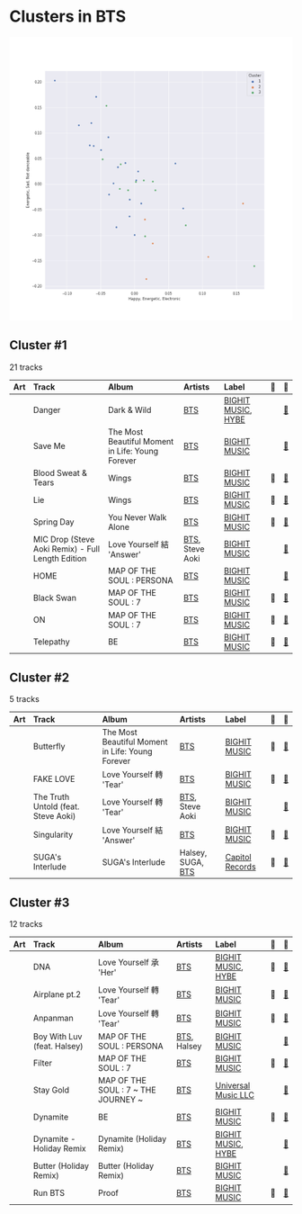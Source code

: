 # Clusters in BTS

![Comparison of Cluster](../../../images/artists/bts/clusters/clusters_scatter.png)

## Cluster #1

21 tracks

| Art | Track | Album | Artists | Label | 💚 | 🔗 |
|:---|:---|:---|:---|:---|:---|:---|
| <img src="https://i.scdn.co/image/ab67616d0000b2738f31818d30fdb7f44fd57713" alt="" width="50" /> | Danger | Dark & Wild | [BTS](../../overview.md) | [BIGHIT MUSIC](../../../../labels/bighit_music), [HYBE](../../../../labels/hybe) | | [🔗](https://open.spotify.com/track/6njl4FfPUwVmoIR1RKLq05) |
| <img src="https://i.scdn.co/image/ab67616d0000b273c6dbc63cf145b4ff6bee3322" alt="" width="50" /> | Save Me | The Most Beautiful Moment in Life: Young Forever | [BTS](../../overview.md) | [BIGHIT MUSIC](../../../../labels/bighit_music) | | [🔗](https://open.spotify.com/track/7bxGcILuAjkZzaveU28ZJS) |
| <img src="https://i.scdn.co/image/ab67616d0000b2738bd5d941f9ced8e7f9c60dd4" alt="" width="50" /> | Blood Sweat & Tears | Wings | [BTS](../../overview.md) | [BIGHIT MUSIC](../../../../labels/bighit_music) | 💚 | [🔗](https://open.spotify.com/track/2u54HNQamwFuOMLSuhSRom) |
| <img src="https://i.scdn.co/image/ab67616d0000b2738bd5d941f9ced8e7f9c60dd4" alt="" width="50" /> | Lie | Wings | [BTS](../../overview.md) | [BIGHIT MUSIC](../../../../labels/bighit_music) | 💚 | [🔗](https://open.spotify.com/track/1nWB8isqs2tviWk20G5pow) |
| <img src="https://i.scdn.co/image/ab67616d0000b2731fd0a8fc28b2a0a5d9cdc6c6" alt="" width="50" /> | Spring Day | You Never Walk Alone | [BTS](../../overview.md) | [BIGHIT MUSIC](../../../../labels/bighit_music) | 💚 | [🔗](https://open.spotify.com/track/2j1fFjWHCI9KJSwcuYAOyF) |
| <img src="https://i.scdn.co/image/ab67616d0000b2733825e6d4d02e4b4c0cec7e1d" alt="" width="50" /> | MIC Drop (Steve Aoki Remix) - Full Length Edition | Love Yourself 結 'Answer' | [BTS](../../overview.md), Steve Aoki | [BIGHIT MUSIC](../../../../labels/bighit_music) | | [🔗](https://open.spotify.com/track/01380RE6UfsPSdiUIwrCoH) |
| <img src="https://i.scdn.co/image/ab67616d0000b27318d0ed4f969b376893f9a38f" alt="" width="50" /> | HOME | MAP OF THE SOUL : PERSONA | [BTS](../../overview.md) | [BIGHIT MUSIC](../../../../labels/bighit_music) | | [🔗](https://open.spotify.com/track/6Yc3tjFCVR2bfAQFRTZBef) |
| <img src="https://i.scdn.co/image/ab67616d0000b273505190077497c230422f2934" alt="" width="50" /> | Black Swan | MAP OF THE SOUL : 7 | [BTS](../../overview.md) | [BIGHIT MUSIC](../../../../labels/bighit_music) | 💚 | [🔗](https://open.spotify.com/track/2EmcTFQ1rM11wp2ztsXTHa) |
| <img src="https://i.scdn.co/image/ab67616d0000b273505190077497c230422f2934" alt="" width="50" /> | ON | MAP OF THE SOUL : 7 | [BTS](../../overview.md) | [BIGHIT MUSIC](../../../../labels/bighit_music) | 💚 | [🔗](https://open.spotify.com/track/0fZRNhPJ4AGmwY7rkpdbqK) |
| <img src="https://i.scdn.co/image/ab67616d0000b273c07d5d2fdc02ae252fcd07e5" alt="" width="50" /> | Telepathy | BE | [BTS](../../overview.md) | [BIGHIT MUSIC](../../../../labels/bighit_music) | 💚 | [🔗](https://open.spotify.com/track/6Fnvi5QnVkTskSzeRvvQds) |
## Cluster #2

5 tracks

| Art | Track | Album | Artists | Label | 💚 | 🔗 |
|:---|:---|:---|:---|:---|:---|:---|
| <img src="https://i.scdn.co/image/ab67616d0000b273c6dbc63cf145b4ff6bee3322" alt="" width="50" /> | Butterfly | The Most Beautiful Moment in Life: Young Forever | [BTS](../../overview.md) | [BIGHIT MUSIC](../../../../labels/bighit_music) | 💚 | [🔗](https://open.spotify.com/track/2QP1vvLPtAVOVAFabpqypA) |
| <img src="https://i.scdn.co/image/ab67616d0000b2738fbcf6544ff02a8959a81781" alt="" width="50" /> | FAKE LOVE | Love Yourself 轉 'Tear' | [BTS](../../overview.md) | [BIGHIT MUSIC](../../../../labels/bighit_music) | 💚 | [🔗](https://open.spotify.com/track/6m1TWFMeon7ai9XLOzdbiR) |
| <img src="https://i.scdn.co/image/ab67616d0000b2738fbcf6544ff02a8959a81781" alt="" width="50" /> | The Truth Untold (feat. Steve Aoki) | Love Yourself 轉 'Tear' | [BTS](../../overview.md), Steve Aoki | [BIGHIT MUSIC](../../../../labels/bighit_music) | | [🔗](https://open.spotify.com/track/7DEKa5Z7Cl8s3Y7imb88OM) |
| <img src="https://i.scdn.co/image/ab67616d0000b2733825e6d4d02e4b4c0cec7e1d" alt="" width="50" /> | Singularity | Love Yourself 結 'Answer' | [BTS](../../overview.md) | [BIGHIT MUSIC](../../../../labels/bighit_music) | 💚 | [🔗](https://open.spotify.com/track/2ApfJvLr7RbhJl6NOVhEu6) |
| <img src="https://i.scdn.co/image/ab67616d0000b273da43139cbb1612e1b94eed4a" alt="" width="50" /> | SUGA's Interlude | SUGA's Interlude | Halsey, SUGA, [BTS](../../overview.md) | [Capitol Records](../../../../labels/capitol_records) | 💚 | [🔗](https://open.spotify.com/track/5a0nHa7F4S9hb0Zi0zLS8w) |
## Cluster #3

12 tracks

| Art | Track | Album | Artists | Label | 💚 | 🔗 |
|:---|:---|:---|:---|:---|:---|:---|
| <img src="https://i.scdn.co/image/ab67616d0000b273f9a16d4b6cd94eca041f00b8" alt="" width="50" /> | DNA | Love Yourself 承 'Her' | [BTS](../../overview.md) | [BIGHIT MUSIC](../../../../labels/bighit_music), [HYBE](../../../../labels/hybe) | 💚 | [🔗](https://open.spotify.com/track/5SE57ljOIUJ1ybL9U6CuBH) |
| <img src="https://i.scdn.co/image/ab67616d0000b2738fbcf6544ff02a8959a81781" alt="" width="50" /> | Airplane pt.2 | Love Yourself 轉 'Tear' | [BTS](../../overview.md) | [BIGHIT MUSIC](../../../../labels/bighit_music) | 💚 | [🔗](https://open.spotify.com/track/4lAE47gj539h8R1yxPhhGG) |
| <img src="https://i.scdn.co/image/ab67616d0000b2738fbcf6544ff02a8959a81781" alt="" width="50" /> | Anpanman | Love Yourself 轉 'Tear' | [BTS](../../overview.md) | [BIGHIT MUSIC](../../../../labels/bighit_music) | 💚 | [🔗](https://open.spotify.com/track/34OSqW5ULWxmCEMjJ1ZgVW) |
| <img src="https://i.scdn.co/image/ab67616d0000b27318d0ed4f969b376893f9a38f" alt="" width="50" /> | Boy With Luv (feat. Halsey) | MAP OF THE SOUL : PERSONA | [BTS](../../overview.md), Halsey | [BIGHIT MUSIC](../../../../labels/bighit_music) | | [🔗](https://open.spotify.com/track/4a9tbd947vo9K8Vti9JwcI) |
| <img src="https://i.scdn.co/image/ab67616d0000b273505190077497c230422f2934" alt="" width="50" /> | Filter | MAP OF THE SOUL : 7 | [BTS](../../overview.md) | [BIGHIT MUSIC](../../../../labels/bighit_music) | 💚 | [🔗](https://open.spotify.com/track/4bZZVcgWWMWPBwzTTp642w) |
| <img src="https://i.scdn.co/image/ab67616d0000b273da9c76ed020a7894443a3f97" alt="" width="50" /> | Stay Gold | MAP OF THE SOUL : 7 ~ THE JOURNEY ~ | [BTS](../../overview.md) | [Universal Music LLC](../../../../labels/universal_music_llc) | | [🔗](https://open.spotify.com/track/3Ys2PYl1wyPKQIwyqhP9cQ) |
| <img src="https://i.scdn.co/image/ab67616d0000b273c07d5d2fdc02ae252fcd07e5" alt="" width="50" /> | Dynamite | BE | [BTS](../../overview.md) | [BIGHIT MUSIC](../../../../labels/bighit_music) | 💚 | [🔗](https://open.spotify.com/track/5QDLhrAOJJdNAmCTJ8xMyW) |
| <img src="https://i.scdn.co/image/ab67616d0000b273a40e041dc865ed53f8ea8144" alt="" width="50" /> | Dynamite - Holiday Remix | Dynamite (Holiday Remix) | [BTS](../../overview.md) | [BIGHIT MUSIC](../../../../labels/bighit_music), [HYBE](../../../../labels/hybe) | | [🔗](https://open.spotify.com/track/6SM3TJaWkmT8Iq8l9J0BIS) |
| <img src="https://i.scdn.co/image/ab67616d0000b273c0ff7c2c2de098875ec82997" alt="" width="50" /> | Butter (Holiday Remix) | Butter (Holiday Remix) | [BTS](../../overview.md) | [BIGHIT MUSIC](../../../../labels/bighit_music) | | [🔗](https://open.spotify.com/track/3IA9LkBEVhJDOxOnh1nf8a) |
| <img src="https://i.scdn.co/image/ab67616d0000b27317db30ce3f081d6818a8ad49" alt="" width="50" /> | Run BTS | Proof | [BTS](../../overview.md) | [BIGHIT MUSIC](../../../../labels/bighit_music) | 💚 | [🔗](https://open.spotify.com/track/69xohKu8C1fsflYAiSNbwM) |